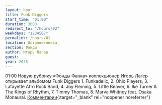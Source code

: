 ```yaml
---
layout: hour
title: Funk Diggers
start_time: "01:00"
duration: 3600
redirect_to: "/hours/02"
weekdays: "1234567"
permalink: /hours/01
location: Островитянова
section: Фонды
author: Игорь Лагер
guest:
year: 2025
---
```


01:00 Новую рубрику «Фонды Фанка» коллекционер Игорь Лагер открывает альбомом Funk Diggers 1. Funkadelic, 2. Ohio Players, 3. Lafayette Afro Rock Band, 4. Joy Fleming, 5. Little Beaver, 6. Ike Turner & The Kings of Rhythm, 7. Timmy Thomas, 8. Marva Whitney feat. Osaka Monaural. [Комментарии](https://t.me/+nk0UKze8dEczZDAy){:target="_blank" rel="noopener noreferrer"}
